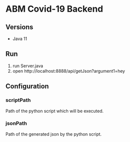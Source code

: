 # ABM Covid-19 Backend

## Versions
* Java 11

## Run
1. run Server.java
1. open http://localhost:8888/api/getJson?argument1=hey

## Configuration
### scriptPath
Path of the python script which will be executed.
### jsonPath
Path of the generated json by the python script.
